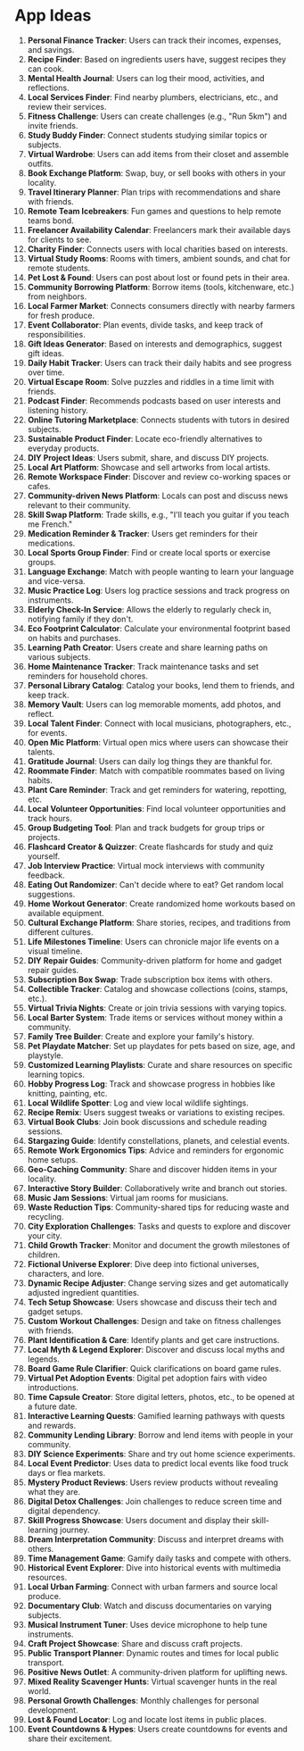 # App Ideas

1. **Personal Finance Tracker**: Users can track their incomes, expenses, and savings.
2. **Recipe Finder**: Based on ingredients users have, suggest recipes they can cook.
3. **Mental Health Journal**: Users can log their mood, activities, and reflections.
4. **Local Services Finder**: Find nearby plumbers, electricians, etc., and review their services.
5. **Fitness Challenge**: Users can create challenges (e.g., "Run 5km") and invite friends.
6. **Study Buddy Finder**: Connect students studying similar topics or subjects.
7. **Virtual Wardrobe**: Users can add items from their closet and assemble outfits.
8. **Book Exchange Platform**: Swap, buy, or sell books with others in your locality.
9. **Travel Itinerary Planner**: Plan trips with recommendations and share with friends.
10. **Remote Team Icebreakers**: Fun games and questions to help remote teams bond.
11. **Freelancer Availability Calendar**: Freelancers mark their available days for clients to see.
12. **Charity Finder**: Connects users with local charities based on interests.
13. **Virtual Study Rooms**: Rooms with timers, ambient sounds, and chat for remote students.
14. **Pet Lost & Found**: Users can post about lost or found pets in their area.
15. **Community Borrowing Platform**: Borrow items (tools, kitchenware, etc.) from neighbors.
16. **Local Farmer Market**: Connects consumers directly with nearby farmers for fresh produce.
17. **Event Collaborator**: Plan events, divide tasks, and keep track of responsibilities.
18. **Gift Ideas Generator**: Based on interests and demographics, suggest gift ideas.
19. **Daily Habit Tracker**: Users can track their daily habits and see progress over time.
20. **Virtual Escape Room**: Solve puzzles and riddles in a time limit with friends.
21. **Podcast Finder**: Recommends podcasts based on user interests and listening history.
22. **Online Tutoring Marketplace**: Connects students with tutors in desired subjects.
23. **Sustainable Product Finder**: Locate eco-friendly alternatives to everyday products.
24. **DIY Project Ideas**: Users submit, share, and discuss DIY projects.
25. **Local Art Platform**: Showcase and sell artworks from local artists.
26. **Remote Workspace Finder**: Discover and review co-working spaces or cafes.
27. **Community-driven News Platform**: Locals can post and discuss news relevant to their community.
28. **Skill Swap Platform**: Trade skills, e.g., "I'll teach you guitar if you teach me French."
29. **Medication Reminder & Tracker**: Users get reminders for their medications.
30. **Local Sports Group Finder**: Find or create local sports or exercise groups.
31. **Language Exchange**: Match with people wanting to learn your language and vice-versa.
32. **Music Practice Log**: Users log practice sessions and track progress on instruments.
33. **Elderly Check-In Service**: Allows the elderly to regularly check in, notifying family if they don't.
34. **Eco Footprint Calculator**: Calculate your environmental footprint based on habits and purchases.
35. **Learning Path Creator**: Users create and share learning paths on various subjects.
36. **Home Maintenance Tracker**: Track maintenance tasks and set reminders for household chores.
37. **Personal Library Catalog**: Catalog your books, lend them to friends, and keep track.
38. **Memory Vault**: Users can log memorable moments, add photos, and reflect.
39. **Local Talent Finder**: Connect with local musicians, photographers, etc., for events.
40. **Open Mic Platform**: Virtual open mics where users can showcase their talents.
41. **Gratitude Journal**: Users can daily log things they are thankful for.
42. **Roommate Finder**: Match with compatible roommates based on living habits.
43. **Plant Care Reminder**: Track and get reminders for watering, repotting, etc.
44. **Local Volunteer Opportunities**: Find local volunteer opportunities and track hours.
45. **Group Budgeting Tool**: Plan and track budgets for group trips or projects.
46. **Flashcard Creator & Quizzer**: Create flashcards for study and quiz yourself.
47. **Job Interview Practice**: Virtual mock interviews with community feedback.
48. **Eating Out Randomizer**: Can't decide where to eat? Get random local suggestions.
49. **Home Workout Generator**: Create randomized home workouts based on available equipment.
50. **Cultural Exchange Platform**: Share stories, recipes, and traditions from different cultures.
51. **Life Milestones Timeline**: Users can chronicle major life events on a visual timeline.
52. **DIY Repair Guides**: Community-driven platform for home and gadget repair guides.
53. **Subscription Box Swap**: Trade subscription box items with others.
54. **Collectible Tracker**: Catalog and showcase collections (coins, stamps, etc.).
55. **Virtual Trivia Nights**: Create or join trivia sessions with varying topics.
56. **Local Barter System**: Trade items or services without money within a community.
57. **Family Tree Builder**: Create and explore your family's history.
58. **Pet Playdate Matcher**: Set up playdates for pets based on size, age, and playstyle.
59. **Customized Learning Playlists**: Curate and share resources on specific learning topics.
60. **Hobby Progress Log**: Track and showcase progress in hobbies like knitting, painting, etc.
61. **Local Wildlife Spotter**: Log and view local wildlife sightings.
62. **Recipe Remix**: Users suggest tweaks or variations to existing recipes.
63. **Virtual Book Clubs**: Join book discussions and schedule reading sessions.
64. **Stargazing Guide**: Identify constellations, planets, and celestial events.
65. **Remote Work Ergonomics Tips**: Advice and reminders for ergonomic home setups.
66. **Geo-Caching Community**: Share and discover hidden items in your locality.
67. **Interactive Story Builder**: Collaboratively write and branch out stories.
68. **Music Jam Sessions**: Virtual jam rooms for musicians.
69. **Waste Reduction Tips**: Community-shared tips for reducing waste and recycling.
70. **City Exploration Challenges**: Tasks and quests to explore and discover your city.
71. **Child Growth Tracker**: Monitor and document the growth milestones of children.
72. **Fictional Universe Explorer**: Dive deep into fictional universes, characters, and lore.
73. **Dynamic Recipe Adjuster**: Change serving sizes and get automatically adjusted ingredient quantities.
74. **Tech Setup Showcase**: Users showcase and discuss their tech and gadget setups.
75. **Custom Workout Challenges**: Design and take on fitness challenges with friends.
76. **Plant Identification & Care**: Identify plants and get care instructions.
77. **Local Myth & Legend Explorer**: Discover and discuss local myths and legends.
78. **Board Game Rule Clarifier**: Quick clarifications on board game rules.
79. **Virtual Pet Adoption Events**: Digital pet adoption fairs with video introductions.
80. **Time Capsule Creator**: Store digital letters, photos, etc., to be opened at a future date.
81. **Interactive Learning Quests**: Gamified learning pathways with quests and rewards.
82. **Community Lending Library**: Borrow and lend items with people in your community.
83. **DIY Science Experiments**: Share and try out home science experiments.
84. **Local Event Predictor**: Uses data to predict local events like food truck days or flea markets.
85. **Mystery Product Reviews**: Users review products without revealing what they are.
86. **Digital Detox Challenges**: Join challenges to reduce screen time and digital dependency.
87. **Skill Progress Showcase**: Users document and display their skill-learning journey.
88. **Dream Interpretation Community**: Discuss and interpret dreams with others.
89. **Time Management Game**: Gamify daily tasks and compete with others.
90. **Historical Event Explorer**: Dive into historical events with multimedia resources.
91. **Local Urban Farming**: Connect with urban farmers and source local produce.
92. **Documentary Club**: Watch and discuss documentaries on varying subjects.
93. **Musical Instrument Tuner**: Uses device microphone to help tune instruments.
94. **Craft Project Showcase**: Share and discuss craft projects.
95. **Public Transport Planner**: Dynamic routes and times for local public transport.
96. **Positive News Outlet**: A community-driven platform for uplifting news.
97. **Mixed Reality Scavenger Hunts**: Virtual scavenger hunts in the real world.
98. **Personal Growth Challenges**: Monthly challenges for personal development.
99. **Lost & Found Locator**: Log and locate lost items in public places.
100. **Event Countdowns & Hypes**: Users create countdowns for events and share their excitement.
